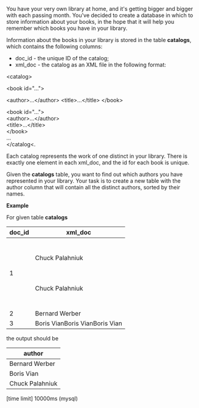 You have your very own library at home, and it's getting bigger and bigger with each passing month. You've decided to create a database in which to store information about your books, in the hope that it will help you remember which books you have in your library.

Information about the books in your library is stored in the table __catalogs__, which contains the following columns:

* doc_id - the unique ID of the catalog;
* xml_doc - the catalog as an XML file in the following format:

&#60;catalog&#62;  
  <p>&#60;book id="..."&#62;  <p>
    &#60;author&#62;...&#60;/author&#62;  
      &#60;title&#62;...&#60;/title&#62;  
  &#60;/book&#62;  
  
  &#60;book id="..."&#62;  
    &#60;author&#62;...&#60;/author&#62;  
      &#60;title&#62;...&#60;/title&#62;  
  &#60;/book&#62;  
  ...  
&#60;/catalog&#60;.  

Each catalog represents the work of one distinct <author> in your library. There is exactly one <catalog> element in each xml_doc, and the id for each book is unique.

Given the __catalogs__ table, you want to find out which authors you have represented in your library. Your task is to create a new table with the author column that will contain all the distinct authors, sorted by their names.

__Example__

For given table __catalogs__

|doc_id|	xml_doc|
|---|---|
|1	| <catalog> <br /> <book id="11"> <br /> <author>Chuck Palahniuk</author> <br /> <title>Fight Club</title> <br /> </book> <br /> <book id="12"> <br /> <author>Chuck Palahniuk</author> <br /> <title>Survivor</title> <br /> </book> <br /> </catalog>|
|2	| <catalog><book id="21"><author>Bernard Werber</author><title>Les Thanatonautes</title></book></catalog>|
|3	|<catalog><book id="31"><author>Boris Vian</author><title>The Big Sleep</title></book><book id="32"><author>Boris Vian</author><title>The Lady in the Lake</title></book><book id="33"><author>Boris Vian</author><title>The World of Null-A</title></book></catalog>|

the output should be

|author|
|---|
|Bernard Werber|
|Boris Vian|
|Chuck Palahniuk|

[time limit] 10000ms (mysql)
